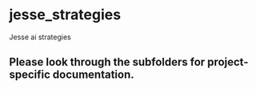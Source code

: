 # jesse_strategies
Jesse ai strategies

## Please look through the subfolders for project-specific documentation.
